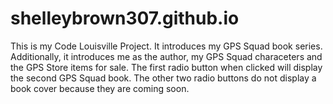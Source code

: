 # shelleybrown307.github.io
This is my Code Louisville Project. It introduces my GPS Squad book series. Additionally, it introduces me as the author, my GPS Squad characeters and the GPS Store items for sale. 
The first radio button when clicked will display the second GPS Squad book. The other two radio buttons do not display a book cover because they are coming soon.

